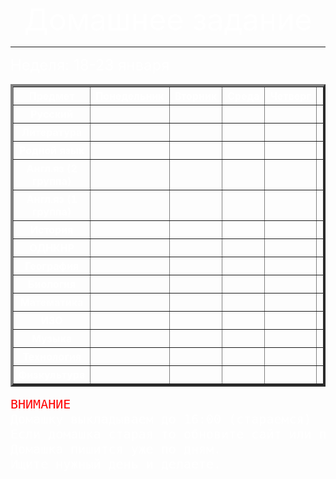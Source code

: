 <!DOCTYPE html>
<html>
<head>
</head>
<body text="ffffff">
    <p align="center">
        <font size="+4">Домашнее задание</font>
        <hr>
        <p align="left">
        <font size="+2">Неделя: 18-23 января</font>
	<table border="4" width="990" cellpadding="4" cellspacing="0">
	<tr>
		<th>Предмет</th><th>Понедельник</th><th>Вторник</th><th>Среда</th><th>Четверг</th><th>Пятница</th><th>Суббота</th>
	</tr>
		<th>Русский</th><th></th><th></th><th></th><th></th><th></th><th></th>
    </tr>
    <tr>
    	<th>Литература</th><th></th><th></th><th></th><th></th><th></th><th></th>
    </tr>
    <tr>
    <th>Родной язык</th><th></th><th></th><th></th><th></th><th></th><th></th>
    </tr>
    <tr>
    	<th>Англ.яз (2 группа)</th><th></th><th></th><th></th><th></th><th></th><th></th>
    </tr>
    <tr>
        <th>Англ.яз (1 группа)</th><th></th><th></th><th></th><th></th><th></th><th></th>
    </tr>
    <tr>
    	<th>История</th><th></th><th></th><th></th><th></th><th></th><th></th>
    </tr>
    <tr>
    	<th>ОДНКНР</th><th></th><th></th><th></th><th></th><th></th><th></th>
    </tr>
    <tr>
    	<th>География</th><th></th><th></th><th></th><th></th><th></th><th></th>
    </tr>
    <tr>
    	<th>Биология</th><th></th><th></th><th></th><th></th><th></th><th></th>
    </tr>
    <tr>
    	<th>Математика</th><th></th><th></th><th></th><th></th><th></th><th></th>
    </tr>
    <tr>
    	<th>ИЗО</th><th></th><th></th><th></th><th></th><th></th><th></th>
    </tr>
    <tr>
        <th>Музыка</th><th></th><th></th><th></th><th></th><th></th><th></th>
    </tr>
    <tr>
    	<th>Технология</th><th></th><th></th><th></th><th></th><th></th><th></th>
    </tr>
    <tr>
    	<th>Физкультура</th><th></th><th></th><th></th><th></th><th></th><th></th>
    </tr>
</table>
<pre>
<font size="+2"><font color="#ff0000">ВНИМАНИЕ</font>
Домашку выкладываем до 16:00 (стараемся)
Если домашка старая то обновите сайт или подождите!
Домашка пишится уже по дням.
Ищите нужный день и делаете.
</pre>
</body>
</html>
